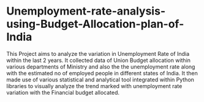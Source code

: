 # Unemployment-rate-analysis-using-Budget-Allocation-plan-of-India
This Project aims to analyze the variation in Unemployment Rate of India within the last 2 years. It collected data of Union Budget allocation within various departments of Ministry and also the the unemployment rate along with the estimated no of employed people in different states of India. It then made use of various statistical and analytical tool integrated within Python libraries to visually analyze the trend marked with unemployment rate variation with the Financial budget allocated.
